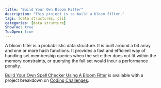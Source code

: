 ```yaml
---
title: "Build Your Own Bloom Filter"
description: "This project is to build a bloom filter."
tags: [data structures, cli]
categories: [data structure]
ShowToc: true
TocOpen: true
---
```


A bloom filter is a probabilistic data structure. It is built around a bit array and one or more hash functions. It provides a fast and efficient way of handling set membership queries when the set either does not fit within the memory constraints, or querying the full set would incur a performance penalty.

<!--more-->

[Build Your Own Spell Checker Using A Bloom Filter](https://codingchallenges.fyi/challenges/challenge-bloom) is available with a project breakdown on [Coding Challenges](https://codingchallenges.fyi/).